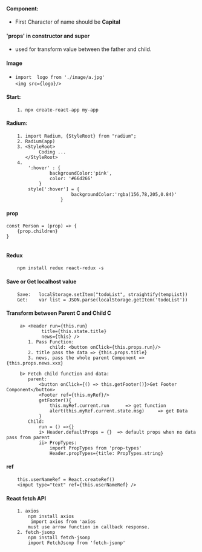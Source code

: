 

#### Component:
* First Character of name should be **Capital**

#### 'props' in constructor and super
* used for transform value between the father and child.

#### Image
*  `import  logo from './image/a.jpg'` <br>
    `<img src={logo}/>`

#### Start:
```
    1. npx create-react-app my-app

```
#### Radium:
```
    1. import Radium, {StyleRoot} from "radium";
    2. Radium(app)
    3. <StyleRoot>
            Coding ... 
       </StyleRoot>
    4. 
        ':hover' : {
                backgroundColor:'pink',
                color: '#66d266'
            }
        style[':hover'] = {
                        backgroundColor:'rgba(156,78,205,0.84)'
                    }
```

#### prop
```
const Person = (prop) => {
    {prop.children}
}
    
```

#### Redux
```
    npm install redux react-redux -s
```

#### Save or Get localhost value
```
    Save:   localStorage.setItem("todoList", straightify(tempList))
    Get:    var list = JSON.parse(localStorage.getItem('todoList'))
```

#### Transform between Parent C and Child C
```
     a> <Header run={this.run} 
             title={this.state.title}        
             news={this} />
        1. Pass Function: 
                child: <button onClick={this.props.run}/>
        2. title pass the data => {this.props.title}
        3. news, pass the whole parent Component => {this.props.news.xxx}
     
     b> Fetch child function and data:
        parent:
            <button onClick={() => this.getFooter()}>Get Footer Component</button>
            <Footer ref={this.myRef}/>
            getFooter(){ 
                this.myRef.current.run      => get function
                alert(this.myRef.current.state.msg)     => get Data
            }
        Child: 
            run = () =>{}
            i> Header.defaultProps = {}  => default props when no data pass from parent
            ii> PropTypes:
                import PropTypes from 'prop-types'
                Header.propTypes={title: PropTypes.string} 
```

#### ref
```
    this.userNameRef = React.createRef()
    <input type="text" ref={this.userNameRef} />
```

#### React fetch API
```
    1. axios
        npm install axios
         import axios from 'axios
        must use arrow function in callback response.
    2. fetch-jsonp
        npm install fetch-jsonp
        import FetchJsonp from 'fetch-jsonp'
        

```
